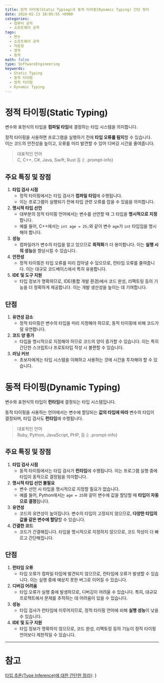 ```yaml
---
title: 정적 타이핑(Static Typing)과 동적 타이핑(Dynamic Typing) 간단 정리
date: 2024-02-13 18:05:55 +0900
categories:
  - 컴퓨터 공학
  - 소프트웨어 공학
tags:
  - 변수
  - 소프트웨어 공학
  - 자료형
  - 정적
  - 동적
math: false
type: SoftwareEngineering
keywords:
  - Static Typing
  - 동적 타이핑
  - 정적 타이핑
  - Dynamic Typing
---
```


# 정적 타이핑(Static Typing)

변수와 표현식의 <span class="font_highlight">타입을 **컴파일 타임**에 결정</span>하는 타입 시스템을 의미합니다.

정적 타이핑을 사용하면 프로그램을 실행하기 전에 **타입 오류를 탐지**할 수 있습니다.
<br>
이는 코드의 안전성을 높이고, 오류를 미리 발견할 수 있어 디버깅 시간을 줄여줍니다.

> 대표적인 언어
> <br>
> C, C++, C#, Java, Swift, Rust 등
{: .prompt-info}

## 주요 특징 및 장점

1. **타입 검사 시점**
    - 정적 타이핑에서는 타입 검사가 **컴파일 타임**에 수행됩니다.
    - 이는 프로그램이 실행되기 전에 타입 관련 오류를 잡을 수 있음을 의미합니다.
2. **명시적 타입 선언**
    - 대부분의 정적 타이핑 언어에서는 변수를 선언할 때 그 타입을 **명시적으로 지정**합니다.
    - 예를 들어, C++에서는 `int age = 25;`와 같이 변수 `age`가 `int` 타입임을 명시해야 합니다.
3. **성능**
    - 컴파일러가 변수의 타입을 알고 있으므로 **최적화**가 더 용이합니다. 이는 **실행 시의 성능**을 향상시킬 수 있습니다.
4. **안전성**
    - 정적 타이핑은 타입 오류를 미리 잡아낼 수 있으므로, 런타임 오류를 줄여줍니다. 이는 대규모 코드베이스에서 특히 유용합니다.
5. **IDE 및 도구 지원**
    - 타입 정보가 명확하므로, IDE(통합 개발 환경)에서 코드 완성, 리팩토링 등의 기능을 더 정확하게 제공합니다. 이는 개발 생산성을 높이는 데 기여합니다.

## 단점

1. **유연성 감소**
    - 정적 타이핑은 변수의 타입을 미리 지정해야 하므로, 동적 타이핑에 비해 코드가 덜 유연합니다.
2. **코드 양 증가**
    - 타입을 명시적으로 지정해야 하므로 코드의 양이 증가할 수 있습니다. 이는 특히 간단한 스크립트나 프로토타입 작성 시 불편할 수 있습니다.
3. **러닝 커브**
    - 초보자에게는 타입 시스템을 이해하고 사용하는 것에 시간을 투자해야 할 수 있습니다.

# 동적 타이핑(Dynamic Typing)

변수와 표현식의 <span class="font_highlight">타입이 **런타임**에 결정되는 타입 시스템</span>입니다.

동적 타이핑을 사용하는 언어에서는 <span class="font_highlight">변수에 할당되는 **값의 타입에 따라** 변수의 타입이 결정</span>되며, 타입 검사도 <span class="important">**런타임**</span>에 수행됩니다.

> 대표적인 언어
> <br>
> Ruby, Python, JavaScript, PHP, 등
{: .prompt-info}

## 주요 특징 및 장점

1. **타입 검사 시점**
    - 동적 타이핑에서는 타입 검사가 **런타임**에 수행됩니다. 이는 프로그램 실행 중에 타입이 동적으로 결정됨을 의미합니다.
2. **명시적 타입 선언 불필요**
    - 변수 선언 시 타입을 명시적으로 지정할 필요가 없습니다.
    - 예를 들어, Python에서는 `age = 25`와 같이 변수에 값을 할당할 때 **타입이 자동으로 결정**됩니다.
3. **유연성**
    - 코드의 유연성이 높아집니다. 변수의 타입이 고정되지 않으므로, **다양한 타입의 값을 같은 변수에 할당**할 수 있습니다.
4. **간결한 코드**
    - 코드가 간결해집니다. 타입을 명시적으로 지정하지 않으므로, 코드 작성이 더 빠르고 간단해집니다.

## 단점

1. **런타임 오류**
    - 타입 오류가 컴파일 타임에 발견되지 않으므로, 런타임에 오류가 발생할 수 있습니다. 이는 실행 중에 예상치 못한 버그로 이어질 수 있습니다.
2. **디버깅 어려움**
    - 타입 오류가 실행 중에 발생하므로, 디버깅이 어려울 수 있습니다. 특히, 대규모 프로젝트에서 문제를 추적하는 데 어려움이 있을 수 있습니다.
3. **성능**
    - 타입 검사가 런타임에 이루어지므로, 정적 타이핑 언어에 비해 **실행 성능**이 낮을 수 있습니다.
4. **IDE 및 도구 지원**
    - 타입 정보가 명확하지 않으므로, 코드 완성, 리팩토링 등의 기능이 정적 타이핑 언어보다 제한적일 수 있습니다.


---

# 참고

[타입 추론(Type Inference)에 대한 간단한 정리](/posts/%ED%83%80%EC%9E%85-%EC%B6%94%EB%A1%A0(type-inference)%EC%97%90-%EB%8C%80%ED%95%9C-%EA%B0%84%EB%8B%A8%ED%95%9C-%EC%A0%95%EB%A6%AC/){: }
